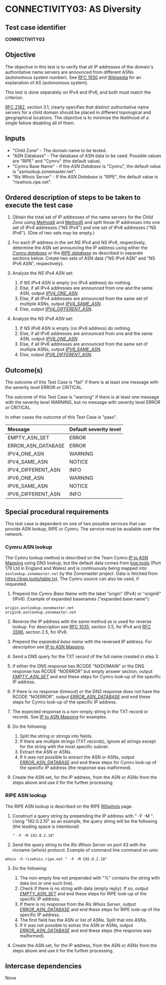 # CONNECTIVITY03: AS Diversity

## Test case identifier

**CONNECTIVITY03**

## Objective

The objective in this test is to verify that all IP addresses of the domain's
authoritative name servers are announced from different ASNs (autonomous system 
number). See [RFC 1930] and [Wikipedia] for an explanation of AS (autonomous 
system).

This test is done separately on IPv4 and IPv6, and both must match the criterion.

[RFC 2182][RFC 2182#3.1], section 3.1, clearly specifies that distinct authoritative 
name servers for a child domain should be placed in different topological and 
geographical locations. The objective is to minimise the likelihood of a single 
failure disabling all of them. 


## Inputs

* "Child Zone" - The domain name to be tested.
* "ASN Database" - The database of ASN data to be used. Possible values
  are "RIPE" and "Cymru" (the default value).
* "Cymru Base Name" - If the *ASN Database* is "Cymru", the default value 
  is "asnlookup.zonemaster.net".
* "Ris Whois Server" - If the *ASN Database* is "RIPE", the default value 
  is "riswhois.ripe.net".


## Ordered description of steps to be taken to execute the test case

1. Obtain the total set of IP addresses of the name servers for the 
   *Child Zone* using [Method4] and [Method5] and split those IP addresses
   into one set of IPv4 addresses ("NS IPv4") and one set of IPv6 addresses
   ("NS IPv6"). (One of two sets may be empty.)

2. For each IP address in the set *NS IPv4* and *NS IPv6*, respectively, 
   determine the ASN set announcing the IP address using either the 
   *[Cymru database]* or the *[RIPE database]* as described in separate 
   sections below. Create two sets of ASN data ("NS IPv4 ASN" and 
   "NS IPv6 ASN", respectively).

3. Analyze the *NS IPv4 ASN* set:
   1. If *NS IPv4 ASN* is empty (no IPv4 address) do nothing.
   2. Else, if all IPv4 addresses are announced from one and the same ASN, output
      *[IPV4_ONE_ASN]*.
   3. Else, if all IPv4 addresses are announced from the same set of multiple 
      ASNs, output *[IPV4_SAME_ASN]*.
   4. Else, output *[IPV4_DIFFERENT_ASN]*.

4. Analyze the *NS IPv6 ASN* set:
   1. If *NS IPv6 ASN* is empty (no IPv6 address) do nothing.
   2. Else, if all IPv6 addresses are announced from one and the same ASN, output
      *[IPV6_ONE_ASN]*.
   3. Else, if all IPv6 addresses are announced from the same set of multiple 
      ASNs, output *[IPV6_SAME_ASN]*.
   4. Else, output *[IPV6_DIFFERENT_ASN]*.

## Outcome(s)

The outcome of this Test Case is "fail" if there is at least one 
message with the severity level ERROR or CRITICAL.

The outcome of this Test Case is "warning" if there is at least 
one message with the severity level WARNING, but no message with 
severity level ERROR or CRITICAL.

In other cases the outcome of this Test Case is "pass".

Message            |Default severity level
:------------------|:------------
EMPTY_ASN_SET      |ERROR
ERROR_ASN_DATABASE |ERROR
IPV4_ONE_ASN       |WARNING
IPV4_SAME_ASN      |NOTICE
IPV4_DIFFERENT_ASN |INFO
IPV6_ONE_ASN       |WARNING
IPV6_SAME_ASN      |NOTICE
IPV6_DIFFERENT_ASN |INFO


## Special procedural requirements

This test case is dependent on one of two possible services that can provide
ASN lookup, RIPE or Cymru. The service must be available over the network.


### Cymru ASN lookup

The Cymru lookup method is described on the Team Cymru [IP to ASN Mapping]
using DNS lookup, but the default data comes from [bgp.tools] (Port 179 Ltd
in England and Wales) and is continuously being mapped into
`asnlookup.zonemaster.net` by the Zonemaster project. Data is fetched from
<https://bgp.tools/table.txt>. The Cymru source can also be used, if
requested.

1. Prepend the *Cymru Base Name* with the label "origin" (IPv4) or 
   "origin6" (IPv6). Example of expanded basenames 
   ("expanded base name"):
   
```
origin.asnlookup.zonemaster.net
origin6.asnlookup.zonemaster.net
```

2. Reverse the IP address with the same method as is used for
   reverse lookup. For description see [RFC 1035][RFC 1035#3.5], section 3.5, 
   for IPv4 and [RFC 3596][RFC 3596#2.5], section 2.5, for IPv6.
 
3. Prepend the *expanded base name* with the reversed IP address. For
   description see [IP to ASN Mapping].

4. Send a DNS query for the TXT record of the full name created in step 3.

5. If either the DNS response has RCODE "NXDOMAIN" or the DNS response 
   has RCODE "NOERROR" but empty answer section, output
   *[EMPTY_ASN_SET]* and end these steps for Cymru look-up of the specific
   IP address.

6. If there is no response (timeout) or the DNS response does not have
   the RCODE "NOERROR", output *[ERROR_ASN_DATABASE]* and 
   end these steps for Cymru look-up of the specific IP address.

8. The expected response is a non-empty string in the TXT record or 
   records. See [IP to ASN Mapping] for examples.

9. Do the following:

   1. Split the string or strings into fields.
   2. If there are multiple strings (TXT records), ignore all strings
      except for the string with the most specific subnet.
   3. Extract the ASN or ASNs.
   4. If it was not possible to extract the ASN or ASNs, output 
      *[ERROR_ASN_DATABASE]* and end these steps for Cymru look-up of 
      the specific IP address (the response was malformed).

10. Create the ASN set, for the IP address, from the ASN or ASNs from
    the steps above and use it for the further processing.



### RIPE ASN lookup

The RIPE ASN lookup is described on the RIPE [RISwhois] page.

1. Construct a query string by prepending the IP address with
   " -F -M ". Using "192.0.2.10" as an example, the query string will
   be the following (the leading space is intentional)
   
   ```
   " -F -M 192.0.2.10" 
   ```
   
2. Send the query string to the *Ris Whois Server* on port
   43 with the nicname (whois) protocol. Example of command
   line command on unix:

```
whois -h riswhois.ripe.net " -F -M 192.0.2.10"
```

3. Do the following:
   1. The non-empty line not prepended with "%" contains the string
      with data (no or one such line).
   2. Check if there is no string with data (empty reply). If so, 
      output *[EMPTY_ASN_SET]* and end these steps for RIPE look-up
      of the specific IP address.
   3. If there is no response from the *Ris Whois Server*, output 
      *[ERROR_ASN_DATABASE]* and end these steps for RIPE look-up
      of the specific IP address.
   4. The first field has the ASN or list of ASNs. Split that into ASNs.
   5. If it was not possible to extrac the ASN or ASNs, output 
      *[ERROR_ASN_DATABASE]* and end these steps (the response was 
      malformed).

8. Create the ASN set, for the IP address, from the ASN or ASNs from
   the steps above and use it for the further processing.

## Intercase dependencies

None


[Bgp.tools]:            https://bgp.tools/
[Cymru database]:       #cymru-asn-lookup
[EMPTY_ASN_SET]:        #outcomes 
[ERROR_ASN_DATABASE]:   #outcomes 
[IP to ASN Mapping]:    https://www.team-cymru.com/ip-asn-mapping
[IPV4_DIFFERENT_ASN]:   #outcomes 
[IPV4_ONE_ASN]:         #outcomes 
[IPV4_SAME_ASN]:        #outcomes 
[IPV6_DIFFERENT_ASN]:   #outcomes 
[IPV6_ONE_ASN]:         #outcomes 
[IPV6_SAME_ASN]:        #outcomes 
[Method4]:              ../Methods.md#method-4-obtain-glue-address-records-from-parent
[Method5]:              ../Methods.md#method-5-obtain-the-name-server-address-records-from-child
[RFC 1035#3.5]:         https://datatracker.ietf.org/doc/html/rfc1035#section-3.5
[RFC 1930]:             https://datatracker.ietf.org/doc/html/rfc1930
[RFC 2182#3.1]:         https://datatracker.ietf.org/doc/html/rfc2182#section-3.1
[RFC 3596#2.5]:         https://datatracker.ietf.org/doc/html/rfc3596#section-2.5
[RIPE database]:        #ripe-asn-lookup
[RISwhois]:             https://www.ripe.net/analyse/archived-projects/ris-tools-web-interfaces/riswhois
[Wikipedia]:            https://en.wikipedia.org/wiki/Autonomous_system_(Internet)
